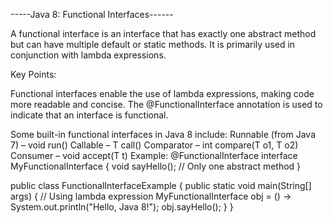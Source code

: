    -----Java 8: Functional Interfaces------


A functional interface is an interface that has exactly one abstract method but can have multiple default or static methods. It is primarily used in conjunction with lambda expressions.

Key Points:

Functional interfaces enable the use of lambda expressions, making code more readable and concise.
The @FunctionalInterface annotation is used to indicate that an interface is functional.

Some built-in functional interfaces in Java 8 include:
Runnable (from Java 7) – void run()
Callable<T> – T call()
Comparator<T> – int compare(T o1, T o2)
Consumer<T> – void accept(T t)
Example:
@FunctionalInterface
interface MyFunctionalInterface {
    void sayHello();  // Only one abstract method
}

public class FunctionalInterfaceExample {
    public static void main(String[] args) {
        // Using lambda expression
        MyFunctionalInterface obj = () -> System.out.println("Hello, Java 8!");
        obj.sayHello();
    }
}